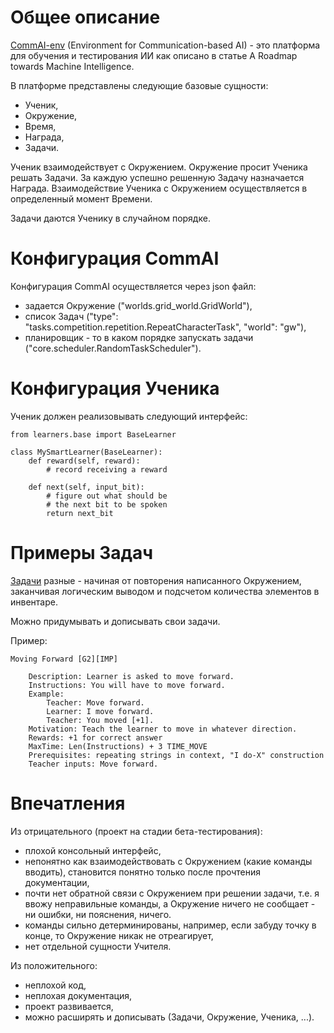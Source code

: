 # Общее описание

[CommAI-env](https://github.com/facebookresearch/CommAI-env) (Environment for Communication-based AI) - это платформа для обучения
и тестирования ИИ как описано в статье A Roadmap towards Machine Intelligence.

В платформе представлены следующие базовые сущности:
- Ученик,
- Окружение,
- Время,
- Награда,
- Задачи.

Ученик взаимодействует с Окружением. Окружение просит Ученика решать Задачи. За каждую
успешно решенную Задачу назначается Награда.
Взаимодействие Ученика с Окружением осуществляется в определенный момент Времени.

Задачи даются Ученику в случайном порядке.

# Конфигурация CommAI

Конфигурация CommAI осуществляется через json файл:
- задается Окружение ("worlds.grid_world.GridWorld"),
- список Задач ("type": "tasks.competition.repetition.RepeatCharacterTask", "world": "gw"),
- планировщик - то в каком порядке запускать задачи ("core.scheduler.RandomTaskScheduler").

# Конфигурация Ученика

Ученик должен реализовывать следующий интерфейс:

```
from learners.base import BaseLearner

class MySmartLearner(BaseLearner):
    def reward(self, reward):
        # record receiving a reward

    def next(self, input_bit):
        # figure out what should be
        # the next bit to be spoken
        return next_bit
```

# Примеры Задач

[Задачи](https://github.com/facebookresearch/CommAI-env/blob/master/TASKS.md) разные - начиная от повторения написанного Окружением, заканчивая логическим выводом
и подсчетом количества элементов в инвентаре.

Можно придумывать и дописывать свои задачи.

Пример:

```
Moving Forward [G2][IMP]

    Description: Learner is asked to move forward.
    Instructions: You will have to move forward.
    Example:
        Teacher: Move forward.
        Learner: I move forward.
        Teacher: You moved [+1].
    Motivation: Teach the learner to move in whatever direction.
    Rewards: +1 for correct answer
    MaxTime: Len(Instructions) + 3 TIME_MOVE
    Prerequisites: repeating strings in context, "I do-X" construction
    Teacher inputs: Move forward.
```

# Впечатления

Из отрицательного (проект на стадии бета-тестирования):
- плохой консольный интерфейс,
- непонятно как взаимодействовать с Окружением (какие команды вводить),
становится понятно только после прочтения документации,
- почти нет обратной связи с Окружением при решении задачи, т.е. я ввожу неправильные
команды, а Окружение ничего не сообщает - ни ошибки, ни пояснения, ничего.
- команды сильно детерминированы, например, если забуду точку в конце, то
Окружение никак не отреагирует,
- нет отдельной сущности Учителя.

Из положительного:
- неплохой код,
- неплохая документация,
- проект развивается,
- можно расширять и дописывать (Задачи, Окружение, Ученика, ...).


